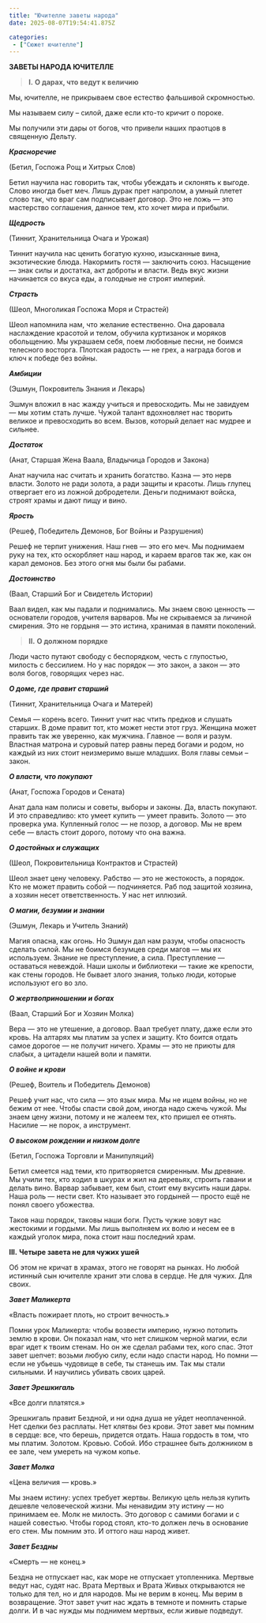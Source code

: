```yaml
---
title: "Ючителле заветы народа"
date: 2025-08-07T19:54:41.875Z

categories:
 - ["Сюжет ючителле"]
---
```


**ЗАВЕТЫ НАРОДА ЮЧИТЕЛЛЕ**

> **I.** **О дарах, что ведут к величию**

Мы, ючителле, не прикрываем свое естество фальшивой скромностью.

Мы называем силу – силой, даже если кто-то кричит о пороке.

Мы получили эти дары от богов, что привели наших праотцов в священную
Дельту.

***Красноречие***

(Бетил, Госпожа Рощ и Хитрых Слов)

Бетил научила нас говорить так, чтобы убеждать и склонять к выгоде.
Слово иногда бьет меч. Лишь дурак прет напролом, а умный плетет слово
так, что враг сам подписывает договор. Это не ложь — это мастерство
соглашения, данное тем, кто хочет мира и прибыли.

***Щедрость***

(Тиннит, Хранительница Очага и Урожая)

Тиннит научила нас ценить богатую кухню, изысканные вина, экзотические
блюда. Накормить гостя — заключить союз. Насыщение — знак силы и
достатка, акт доброты и власти. Ведь вкус жизни начинается со вкуса еды,
а голодные не строят империй.

***Страсть***

(Шеол, Многоликая Госпожа Моря и Страстей)

Шеол напомнила нам, что желание естественно. Она даровала наслаждение
красотой и телом, обучила куртизанок и моряков обольщению. Мы украшаем
себя, поем любовные песни, не боимся телесного восторга. Плотская
радость — не грех, а награда богов и ключ к победе без войны.

***Амбиции***

(Эшмун, Покровитель Знания и Лекарь)

Эшмун вложил в нас жажду учиться и превосходить. Мы не завидуем — мы
хотим стать лучше. Чужой талант вдохновляет нас творить великое и
превосходить во всем. Вызов, который делает нас мудрее и сильнее.

***Достаток***

(Анат, Старшая Жена Ваала, Владычица Городов и Закона)

Анат научила нас считать и хранить богатство. Казна — это нерв власти.
Золото не ради золота, а ради защиты и красоты. Лишь глупец отвергает
его из ложной добродетели. Деньги поднимают войска, строят храмы и дают
пищу и вино.

***Ярость***

(Решеф, Победитель Демонов, Бог Войны и Разрушения)

Решеф не терпит унижения. Наш гнев — это его меч. Мы поднимаем руку на
тех, кто оскорбляет наш народ, и караем врагов так же, как он карал
демонов. Без этого огня мы были бы рабами.

***Достоинство***

(Ваал, Старший Бог и Свидетель Истории)

Ваал видел, как мы падали и поднимались. Мы знаем свою ценность —
основатели городов, учителя варваров. Мы не скрываемся за личиной
смирения. Это не гордыня — это истина, хранимая в памяти поколений.

> **II.** **О должном порядке**

Люди часто путают свободу с беспорядком, честь с глупостью, милость с
бессилием. Но у нас порядок — это закон, а закон — это воля богов,
говорящих через нас.

***О доме, где правит старший***

(Тиннит, Хранительница Очага и Матерей)

Семья — корень всего. Тиннит учит нас чтить предков и слушать старших. В
доме правит тот, кто может нести этот груз. Женщина может править так же
уверенно, как мужчина. Главное — воля и разум. Властная матрона и
суровый патер равны перед богами и родом, но каждый из них стоит
неизмеримо выше младших. Воля главы семьи – закон.

***О власти, что покупают***

(Анат, Госпожа Городов и Сената)

Анат дала нам полисы и советы, выборы и законы. Да, власть покупают. И
это справедливо: кто умеет купить — умеет править. Золото — это проверка
ума. Купленный голос — не позор, а договор. Мы не врем себе — власть
стоит дорого, потому что она важна.

***О достойных и служащих***

(Шеол, Покровительница Контрактов и Страстей)

Шеол знает цену человеку. Рабство — это не жестокость, а порядок. Кто не
может править собой — подчиняется. Раб под защитой хозяина, а хозяин
несет ответственность. У нас нет иллюзий.

***О магии, безумии и знании***

(Эшмун, Лекарь и Учитель Знаний)

Магия опасна, как огонь. Но Эшмун дал нам разум, чтобы опасность сделать
силой. Мы не боимся безумцев среди магов — мы их используем. Знание не
преступление, а сила. Преступление — оставаться невеждой. Наши школы и
библиотеки — такие же крепости, как стены городов. Не бывает злого
знания, только люди, которые используют его во зло.

***О жертвоприношении и богах***

(Ваал, Старший Бог и Хозяин Молка)

Вера — это не утешение, а договор. Ваал требует плату, даже если это
кровь. На алтарях мы платим за успех и защиту. Кто боится отдать самое
дорогое — не получит ничего. Храмы — это не приюты для слабых, а
цитадели нашей воли и памяти.

***О войне и крови***

(Решеф, Воитель и Победитель Демонов)

Решеф учит нас, что сила — это язык мира. Мы не ищем войны, но не бежим
от нее. Чтобы спасти свой дом, иногда надо сжечь чужой. Мы знаем цену
жизни, потому и не жалеем тех, кто пришел ее отнять. Насилие — не порок,
а инструмент.

***О высоком рождении и низком долге***

(Бетил, Госпожа Торговли и Манипуляций)

Бетил смеется над теми, кто притворяется смиренным. Мы древние. Мы учили
тех, кто ходил в шкурах и жил на деревьях, строить гавани и делать вино.
Варвар забывает, кем был, стоит ему вкусить наши дары. Наша роль — нести
свет. Кто называет это гордыней — просто ещё не понял своего убожества.

Таков наш порядок, таковы наши боги. Пусть чужие зовут нас жестокими и
гордыми. Мы лишь выполняем их волю и несем ее в каждый уголок мира, пока
стоит наш последний храм.

**III.** **Четыре завета не для чужих ушей**

Об этом не кричат в храмах, этого не говорят на рынках. Но любой
истинный сын ючителле хранит эти слова в сердце. Не для чужих. Для
своих.

***Завет Маликерта***

«Власть пожирает плоть, но строит вечность.»

Помни урок Маликерта: чтобы возвести империю, нужно потопить землю в
крови. Он показал нам, что нет слишком черной магии, если враг идет к
твоим стенам. Но он же сделал рабами тех, кого спас. Этот завет шепчет:
возьми любую силу, если надо спасти народ. Но помни — если не убьешь
чудовище в себе, ты станешь им. Так мы стали сильными. И научились
убивать своих царей.

***Завет Эрешкигаль***

«Все долги платятся.»

Эрешкигаль правит Бездной, и ни одна душа не уйдет неоплаченной. Нет
сделки без расплаты. Нет клятвы без крови. Этот завет мы помним в
сердце: все, что берешь, придется отдать. Наша гордость в том, что мы
платим. Золотом. Кровью. Собой. Ибо страшнее быть должником в ее зале,
чем умереть на чужом копье.

***Завет Молка***

«Цена величия — кровь.»

Мы знаем истину: успех требует жертвы. Великую цель нельзя купить
дешевле человеческой жизни. Мы ненавидим эту истину — но принимаем ее.
Молк не милость. Это договор с самими богами и с нашей совестью. Чтобы
город стоял, кто-то должен лечь в основание его стен. Мы помним это. И
оттого наш народ живет.

***Завет Бездны***

«Смерть — не конец.»

Бездна не отпускает нас, как море не отпускает утопленника. Мертвые
ведут нас, судят нас. Врата Мертвых и Врата Живых открываются не только
для тел, но и для народов. Мы не верим в конец. Мы верим в возвращение.
Этот завет учит нас ждать в темноте и помнить старые долги. И в час
нужды мы поднимем мертвых, если живые подведут.
